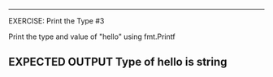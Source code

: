  ---------------------------------------------------------
 EXERCISE: Print the Type #3

  Print the type and value of "hello" using fmt.Printf

 EXPECTED OUTPUT
 	Type of hello is string
 ---------------------------------------------------------
